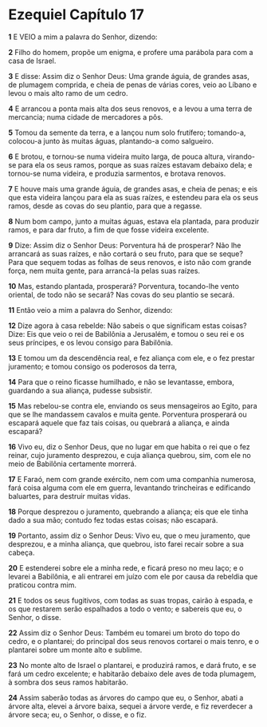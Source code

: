 # Ezequiel Capítulo 17

**1** 	E VEIO a mim a palavra do Senhor, dizendo:

**2** 	Filho do homem, propõe um enigma, e profere uma parábola para com a casa de Israel.

**3** 	E disse: Assim diz o Senhor Deus: Uma grande águia, de grandes asas, de plumagem comprida, e cheia de penas de várias cores, veio ao Líbano e levou o mais alto ramo de um cedro.

**4** 	E arrancou a ponta mais alta dos seus renovos, e a levou a uma terra de mercancia; numa cidade de mercadores a pôs.

**5** 	Tomou da semente da terra, e a lançou num solo frutífero; tomando-a, colocou-a junto às muitas águas, plantando-a como salgueiro.

**6** 	E brotou, e tornou-se numa videira muito larga, de pouca altura, virando-se para ela os seus ramos, porque as suas raízes estavam debaixo dela; e tornou-se numa videira, e produzia sarmentos, e brotava renovos.

**7** 	E houve mais uma grande águia, de grandes asas, e cheia de penas; e eis que esta videira lançou para ela as suas raízes, e estendeu para ela os seus ramos, desde as covas do seu plantio, para que a regasse.

**8** 	Num bom campo, junto a muitas águas, estava ela plantada, para produzir ramos, e para dar fruto, a fim de que fosse videira excelente.

**9** 	Dize: Assim diz o Senhor Deus: Porventura há de prosperar? Não lhe arrancará as suas raízes, e não cortará o seu fruto, para que se seque? Para que sequem todas as folhas de seus renovos, e isto não com grande força, nem muita gente, para arrancá-la pelas suas raízes.

**10** 	Mas, estando plantada, prosperará? Porventura, tocando-lhe vento oriental, de todo não se secará? Nas covas do seu plantio se secará.

**11** 	Então veio a mim a palavra do Senhor, dizendo:

**12** 	Dize agora à casa rebelde: Não sabeis o que significam estas coisas? Dize: Eis que veio o rei de Babilônia a Jerusalém, e tomou o seu rei e os seus príncipes, e os levou consigo para Babilônia.

**13** 	E tomou um da descendência real, e fez aliança com ele, e o fez prestar juramento; e tomou consigo os poderosos da terra,

**14** 	Para que o reino ficasse humilhado, e não se levantasse, embora, guardando a sua aliança, pudesse subsistir.

**15** 	Mas rebelou-se contra ele, enviando os seus mensageiros ao Egito, para que se lhe mandassem cavalos e muita gente. Porventura prosperará ou escapará aquele que faz tais coisas, ou quebrará a aliança, e ainda escapará?

**16** 	Vivo eu, diz o Senhor Deus, que no lugar em que habita o rei que o fez reinar, cujo juramento desprezou, e cuja aliança quebrou, sim, com ele no meio de Babilônia certamente morrerá.

**17** 	E Faraó, nem com grande exército, nem com uma companhia numerosa, fará coisa alguma com ele em guerra, levantando trincheiras e edificando baluartes, para destruir muitas vidas.

**18** 	Porque desprezou o juramento, quebrando a aliança; eis que ele tinha dado a sua mão; contudo fez todas estas coisas; não escapará.

**19** 	Portanto, assim diz o Senhor Deus: Vivo eu, que o meu juramento, que desprezou, e a minha aliança, que quebrou, isto farei recair sobre a sua cabeça.

**20** 	E estenderei sobre ele a minha rede, e ficará preso no meu laço; e o levarei a Babilônia, e ali entrarei em juízo com ele por causa da rebeldia que praticou contra mim.

**21** 	E todos os seus fugitivos, com todas as suas tropas, cairão à espada, e os que restarem serão espalhados a todo o vento; e sabereis que eu, o Senhor, o disse.

**22** 	Assim diz o Senhor Deus: Também eu tomarei um broto do topo do cedro, e o plantarei; do principal dos seus renovos cortarei o mais tenro, e o plantarei sobre um monte alto e sublime.

**23** 	No monte alto de Israel o plantarei, e produzirá ramos, e dará fruto, e se fará um cedro excelente; e habitarão debaixo dele aves de toda plumagem, à sombra dos seus ramos habitarão.

**24** 	Assim saberão todas as árvores do campo que eu, o Senhor, abati a árvore alta, elevei a árvore baixa, sequei a árvore verde, e fiz reverdecer a árvore seca; eu, o Senhor, o disse, e o fiz.

